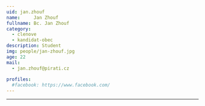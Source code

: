 ```yaml
---
uid: jan.zhouf
name:     Jan Zhouf
fullname: Bc. Jan Zhouf
category:
  - clenove
  - kandidat-obec
description: Student
img: people/jan-zhouf.jpg
age: 22
mail:
  - jan.zhouf@pirati.cz
 
profiles:
  #facebook: https://www.facebook.com/
---
```


---